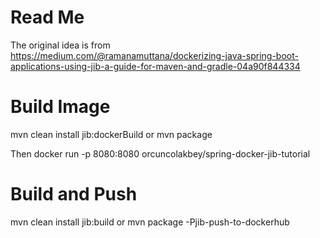 # Read Me

The original idea is from  
https://medium.com/@ramanamuttana/dockerizing-java-spring-boot-applications-using-jib-a-guide-for-maven-and-gradle-04a90f844334

# Build Image

mvn clean install jib:dockerBuild
or
mvn package

Then
docker run -p 8080:8080 orcuncolakbey/spring-docker-jib-tutorial

# Build and Push

mvn clean install jib:build
or
mvn package -Pjib-push-to-dockerhub